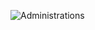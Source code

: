 
![Administrations](https://github.com/user-attachments/assets/d9ca133d-8a24-4edb-b1fc-7efbaf26a92f)


